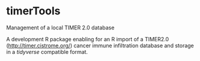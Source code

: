# timerTools
Management of a local TIMER 2.0 database

A development R package enabling for an R import of a TIMER2.0 (http://timer.cistrome.org/) cancer immune infiltration database and storage in a _tidyverse_ compatible format.
